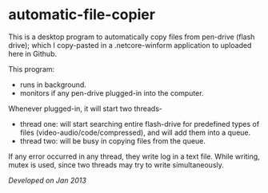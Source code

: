 # automatic-file-copier
This is a desktop program to automatically copy files from pen-drive (flash drive); which I copy-pasted in a .netcore-winform application to uploaded here in Github. 

This program: 
* runs in background.
* monitors if any pen-drive plugged-in into the computer.

Whenever plugged-in, it will start two threads-
* thread one: will start searching entire flash-drive for predefined types of files (video-audio/code/compressed), and will add them into a queue.
* thread two: will be busy in copying files from the queue.

If any error occurred in any thread, they write log in a text file. While writing, mutex is used, since two threads may try to write simultaneously.

*Developed on Jan 2013*
